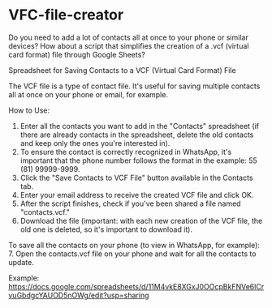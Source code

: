 # VFC-file-creator
Do you need to add a lot of contacts all at once to your phone or similar devices? How about a script that simplifies the creation of a .vcf (virtual card format) file through Google Sheets?

Spreadsheet for Saving Contacts to a VCF (Virtual Card Format) File

The VCF file is a type of contact file. It's useful for saving multiple contacts all at once on your phone or email, for example.

How to Use:
1. Enter all the contacts you want to add in the "Contacts" spreadsheet (if there are already contacts in the spreadsheet, delete the old contacts and keep only the ones you're interested in).
2. To ensure the contact is correctly recognized in WhatsApp, it's important that the phone number follows the format in the example: 55 (81) 99999-9999.
3. Click the "Save Contacts to VCF File" button available in the Contacts tab.
4. Enter your email address to receive the created VCF file and click OK.
5. After the script finishes, check if you've been shared a file named "contacts.vcf."
6. Download the file (important: with each new creation of the VCF file, the old one is deleted, so it's important to download it).

To save all the contacts on your phone (to view in WhatsApp, for example):
7. Open the contacts.vcf file on your phone and wait for all the contacts to update.

Example:
https://docs.google.com/spreadsheets/d/11M4vkE8XGxJ0OOcpBkFNVe6lCrvuGbdgcYAUOD5nOWg/edit?usp=sharing
